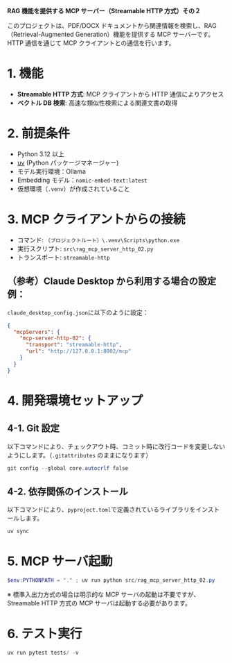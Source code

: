 **RAG 機能を提供する MCP サーバー（Streamable HTTP 方式）その２**

このプロジェクトは、PDF/DOCX ドキュメントから関連情報を検索し、RAG（Retrieval-Augmented Generation）機能を提供する MCP サーバーです。
HTTP 通信を通じて MCP クライアントとの通信を行います。

# 1. 機能

- **Streamable HTTP 方式**: MCP クライアントから HTTP 通信によりアクセス
- **ベクトル DB 検索**: 高速な類似性検索による関連文書の取得

# 2. 前提条件

- Python 3.12 以上
- [uv](https://docs.astral.sh/uv/) (Python パッケージマネージャー)
- モデル実行環境：Ollama
- Embedding モデル：`nomic-embed-text:latest`
- 仮想環境（`.venv`）が作成されていること

# 3. MCP クライアントからの接続

- コマンド: `（プロジェクトルート）\.venv\Scripts\python.exe`
- 実行スクリプト: `src\rag_mcp_server_http_02.py`
- トランスポート: `streamable-http`

## （参考）Claude Desktop から利用する場合の設定例：

`claude_desktop_config.json`に以下のように設定：

```json
{
  "mcpServers": {
    "mcp-server-http-02": {
      "transport": "streamable-http",
      "url": "http://127.0.0.1:8002/mcp"
    }
  }
}
```

# 4. 開発環境セットアップ

## 4-1. Git 設定

以下コマンドにより、チェックアウト時、コミット時に改行コードを変更しないようにします。（`.gitattributes` のままになります）

```powershell
git config --global core.autocrlf false
```

## 4-2. 依存関係のインストール

以下コマンドにより、`pyproject.toml`で定義されているライブラリをインストールします。

```powershell
uv sync
```

# 5. MCP サーバ起動

```powershell
$env:PYTHONPATH = "." ; uv run python src/rag_mcp_server_http_02.py
```

※ 標準入出力方式の場合は明示的な MCP サーバの起動は不要ですが、Streamable HTTP 方式の MCP サーバは起動する必要があります。

# 6. テスト実行

```powershell
uv run pytest tests/ -v
```
